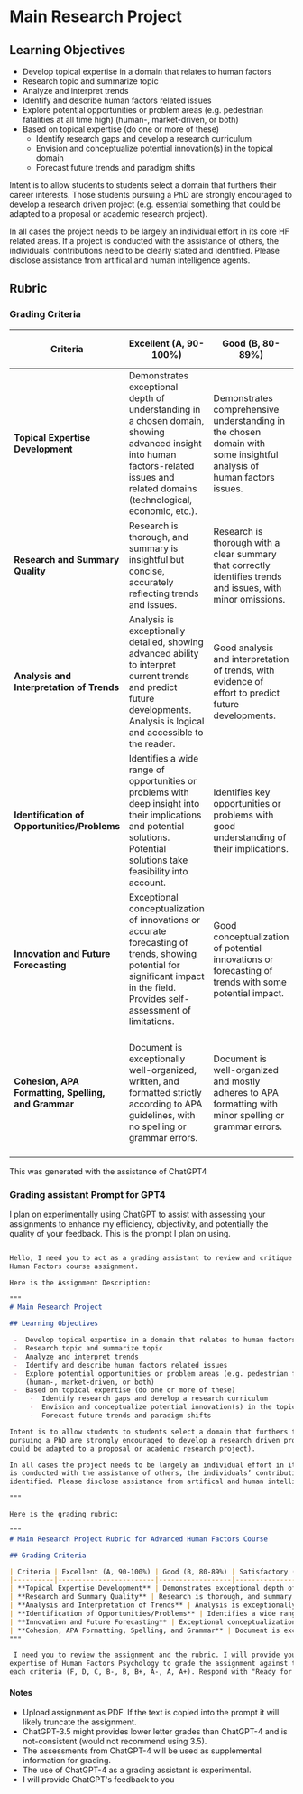 
# Main Research Project

## Learning Objectives

 -  Develop topical expertise in a domain that relates to human factors
 -  Research topic and summarize topic
 -  Analyze and interpret trends
 -  Identify and describe human factors related issues
 -  Explore potential opportunities or problem areas (e.g. pedestrian fatalities at all time high) (human-, market-driven, or both)
 -  Based on topical expertise (do one or more of these)
     -  Identify research gaps and develop a research curriculum
     -  Envision and conceptualize potential innovation(s) in the topical domain
     -  Forecast future trends and paradigm shifts

Intent is to allow students to students select a domain that furthers their career interests. Those students pursuing a PhD are strongly encouraged to develop a research driven project (e.g. essential something that could be adapted to a proposal or academic research project).

In all cases the project needs to be largely an individual effort in its core HF related areas. If a project is conducted with the assistance of others, the individuals’ contributions need to be clearly stated and identified. Please disclose assistance from artifical and human intelligence agents.


## Rubric

### Grading Criteria

| Criteria | Excellent (A, 90-100%) | Good (B, 80-89%) | Satisfactory (C, 70-79%) | Needs Improvement (D, 60-69%) | Unsatisfactory (F, <60%) |
|----------|------------------------|------------------|--------------------------|-------------------------------|--------------------------|
| **Topical Expertise Development** | Demonstrates exceptional depth of understanding in a chosen domain, showing advanced insight into human factors-related issues and related domains (technological, economic, etc.). | Demonstrates comprehensive understanding in the chosen domain with some insightful analysis of human factors issues. | Shows adequate understanding with a basic analysis of human factors issues in the chosen domain. | Limited understanding of the chosen domain; analysis of human factors issues is superficial. | Fails to demonstrate understanding of the chosen domain and human factors issues. |
| **Research and Summary Quality** | Research is thorough, and summary is insightful but concise, accurately reflecting trends and issues. | Research is thorough with a clear summary that correctly identifies trends and issues, with minor omissions. | Research covers basic necessary aspects with a general summary of trends and issues. | Research and summary are superficial, lacking depth and detail. | Research is inadequate or incorrect; summary fails to accurately represent trends or issues. |
| **Analysis and Interpretation of Trends** | Analysis is exceptionally detailed, showing advanced ability to interpret current trends and predict future developments. Analysis is logical and accessible to the reader. | Good analysis and interpretation of trends, with evidence of effort to predict future developments. | Adequate analysis of current trends with basic predictions of future developments. | Analysis and interpretation are limited; predictions are vague or unfounded. | Fails to analyze or interpret trends accurately; no credible predictions. |
| **Identification of Opportunities/Problems** | Identifies a wide range of opportunities or problems with deep insight into their implications and potential solutions. Potential solutions take feasibility into account. | Identifies key opportunities or problems with good understanding of their implications. | Identifies basic opportunities or problems, but lacks depth in implications or solutions. | Identification of opportunities or problems is limited; lacks clear understanding of implications. | Fails to identify or incorrectly identifies opportunities or problems. |
| **Innovation and Future Forecasting** | Exceptional conceptualization of innovations or accurate forecasting of trends, showing potential for significant impact in the field.  Provides self-assessment of limitations. | Good conceptualization of potential innovations or forecasting of trends with some potential impact. | Adequate suggestions for innovation or basic forecasting of future trends. | Limited or vague suggestions for innovation; forecasts are not well-supported. | Fails to provide valid suggestions for innovation or forecasts future trends. |
| **Cohesion, APA Formatting, Spelling, and Grammar** | Document is exceptionally well-organized, written, and formatted strictly according to APA guidelines, with no spelling or grammar errors. | Document is well-organized and mostly adheres to APA formatting with minor spelling or grammar errors. | Document is organized and attempts to follow APA formatting with noticeable spelling or grammar errors. | Document lacks organization or consistent adherence to APA formatting, with many spelling or grammar errors. | Document is poorly organized and does not adhere to APA formatting, with pervasive spelling and grammar errors. |

This was generated with the assistance of ChatGPT4



### Grading assistant Prompt for GPT4

I plan on experimentally using ChatGPT to assist with assessing your assignments to enhance my efficiency, 
objectivity, and potentially the quality of your feedback. This is the prompt I plan on using.

```markdown

Hello, I need you to act as a grading assistant to review and critique a graduate level Psychology Advanced
Human Factors course assignment.

Here is the Assignment Description:

"""
# Main Research Project

## Learning Objectives

 -  Develop topical expertise in a domain that relates to human factors
 -  Research topic and summarize topic
 -  Analyze and interpret trends
 -  Identify and describe human factors related issues
 -  Explore potential opportunities or problem areas (e.g. pedestrian fatalities at all time high)
    (human-, market-driven, or both)
 -  Based on topical expertise (do one or more of these)
     -  Identify research gaps and develop a research curriculum
     -  Envision and conceptualize potential innovation(s) in the topical domain
     -  Forecast future trends and paradigm shifts

Intent is to allow students to students select a domain that furthers their career interests. Those students
pursuing a PhD are strongly encouraged to develop a research driven project (e.g. essential something that
could be adapted to a proposal or academic research project).

In all cases the project needs to be largely an individual effort in its core HF related areas. If a project
is conducted with the assistance of others, the individuals’ contributions need to be clearly stated and
identified. Please disclose assistance from artifical and human intelligence agents.

"""

Here is the grading rubric:

"""
# Main Research Project Rubric for Advanced Human Factors Course

## Grading Criteria

| Criteria | Excellent (A, 90-100%) | Good (B, 80-89%) | Satisfactory (C, 70-79%) | Needs Improvement (D, 60-69%) | Unsatisfactory (F, <60%) |
|----------|------------------------|------------------|--------------------------|-------------------------------|--------------------------|
| **Topical Expertise Development** | Demonstrates exceptional depth of understanding in a chosen domain, showing advanced insight into human factors-related issues and related domains (technological, economic, etc.). | Demonstrates comprehensive understanding in the chosen domain with some insightful analysis of human factors issues. | Shows adequate understanding with a basic analysis of human factors issues in the chosen domain. | Limited understanding of the chosen domain; analysis of human factors issues is superficial. | Fails to demonstrate understanding of the chosen domain and human factors issues. |
| **Research and Summary Quality** | Research is thorough, and summary is insightful but concise, accurately reflecting trends and issues. | Research is thorough with a clear summary that correctly identifies trends and issues, with minor omissions. | Research covers basic necessary aspects with a general summary of trends and issues. | Research and summary are superficial, lacking depth and detail. | Research is inadequate or incorrect; summary fails to accurately represent trends or issues. |
| **Analysis and Interpretation of Trends** | Analysis is exceptionally detailed, showing advanced ability to interpret current trends and predict future developments. Analysis is logical and accessible to the reader. | Good analysis and interpretation of trends, with evidence of effort to predict future developments. | Adequate analysis of current trends with basic predictions of future developments. | Analysis and interpretation are limited; predictions are vague or unfounded. | Fails to analyze or interpret trends accurately; no credible predictions. |
| **Identification of Opportunities/Problems** | Identifies a wide range of opportunities or problems with deep insight into their implications and potential solutions. Potential solutions take feasibility into account. | Identifies key opportunities or problems with good understanding of their implications. | Identifies basic opportunities or problems, but lacks depth in implications or solutions. | Identification of opportunities or problems is limited; lacks clear understanding of implications. | Fails to identify or incorrectly identifies opportunities or problems. |
| **Innovation and Future Forecasting** | Exceptional conceptualization of innovations or accurate forecasting of trends, showing potential for significant impact in the field.  Provides self-assessment of limitations. | Good conceptualization of potential innovations or forecasting of trends with some potential impact. | Adequate suggestions for innovation or basic forecasting of future trends. | Limited or vague suggestions for innovation; forecasts are not well-supported. | Fails to provide valid suggestions for innovation or forecasts future trends. |
| **Cohesion, APA Formatting, Spelling, and Grammar** | Document is exceptionally well-organized, written, and formatted strictly according to APA guidelines, with no spelling or grammar errors. | Document is well-organized and mostly adheres to APA formatting with minor spelling or grammar errors. | Document is organized and attempts to follow APA formatting with noticeable spelling or grammar errors. | Document lacks organization or consistent adherence to APA formatting, with many spelling or grammar errors. | Document is poorly organized and does not adhere to APA formatting, with pervasive spelling and grammar errors. |
"""

 I need you to review the assignment and the rubric. I will provide you an assignment to review. You will use your
expertise of Human Factors Psychology to grade the assignment against the rubic. Please provide a letter grade for
each criteria (F, D, C, B-, B, B+, A-, A, A+). Respond with "Ready for assignment" if you understand.

```

#### Notes 

- Upload assignment as PDF. If the text is copied into the prompt it will likely truncate the assignment.
- ChatGPT-3.5 might provides lower letter grades than ChatGPT-4 and is not-consistent (would not recommend using 3.5).
- The assessments from ChatGPT-4 will be used as supplemental information for grading.
- The use of ChatGPT-4 as a grading assistant is experimental.
- I will provide ChatGPT's feedback to you
  
